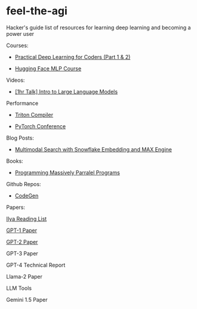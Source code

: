 # feel-the-agi
Hacker's guide list of resources for learning deep learning and becoming a power user

Courses:

- [Practical Deep Learning for Coders (Part 1 & 2)](https://course.fast.ai/)

- [Hugging Face MLP Course](https://huggingface.co/learn/nlp-course/chapter1/1)

Videos:

- [[1hr Talk] Intro to Large Language Models](https://www.youtube.com/watch?v=zjkBMFhNj_g)
 
Performance

- [Triton Compiler](https://www.youtube.com/playlist?list=PLc_vA1r0qoiRZfUC3o4_yjj0FtWvodKAz)

- [PyTorch Conference](https://www.youtube.com/playlist?list=PL_lsbAsL_o2BivkGLiDfHY9VqWlaNoZ2O)

Blog Posts:

- [Multimodal Search with Snowflake Embedding and MAX Engine](https://www.modular.com/blog/multimodal-search-with-snowflake-embedding-and-max-engine)

Books:

- [Programming Massively Parralel Programs](http://gpu.di.unimi.it/books/PMPP-3rd-Edition.pdf)

Github Repos:
- [CodeGen](https://github.com/facebookresearch/CodeGen?tab=readme-ov-file)

Papers:

[IIya Reading List](https://arc.net/folder/D0472A20-9C20-4D3F-B145-D2865C0A9FEE)

[GPT-1 Paper](https://s3-us-west-2.amazonaws.com/openai-assets/research-covers/language-unsupervised/language_understanding_paper.pdf)

[GPT-2 Paper](https://d4mucfpksywv.cloudfront.net/better-language-models/language_models_are_unsupervised_multitask_learners.pdf)

GPT-3 Paper

GPT-4 Technical Report

Llama-2 Paper

LLM Tools

Gemini 1.5 Paper

